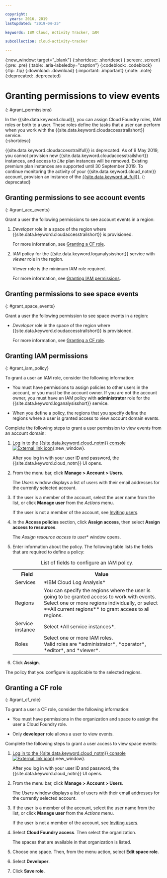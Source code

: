 ```yaml
---

copyright:
  years: 2016, 2019
lastupdated: "2019-04-25"

keywords: IBM Cloud, Activity Tracker, IAM

subcollection: cloud-activity-tracker

---
```


{:new_window: target="_blank"}
{:shortdesc: .shortdesc}
{:screen: .screen}
{:pre: .pre}
{:table: .aria-labeledby="caption"}
{:codeblock: .codeblock}
{:tip: .tip}
{:download: .download}
{:important: .important}
{:note: .note}
{:deprecated: .deprecated}

# Granting permissions to view events
{: #grant_permissions}

In the {{site.data.keyword.cloud}}, you can assign Cloud Foundry roles, IAM roles or both to a user. These roles define the tasks that a user can perform when you work with the {{site.data.keyword.cloudaccesstrailshort}} service.  
{:shortdesc}

{{site.data.keyword.cloudaccesstrailfull}} is deprecated. As of 9 May 2019, you cannot provision new {{site.data.keyword.cloudaccesstrailshort}} instances, and access to *Lite* plan instances will be removed. Existing premium plan instances are supported until 30 September 2019. To continue monitoring the activity of your {{site.data.keyword.cloud_notm}} account, provision an instance of the [{{site.data.keyword.at_full}}](/docs/services/Activity-Tracker-with-LogDNA?topic=logdnaat-getting-started#getting-started).
{: deprecated}

## Granting permissions to see account events
{: #grant_acc_events}

Grant a user the following permissions to see account events in a region:

1. *Developer* role in a space of the region where {{site.data.keyword.cloudaccesstrailshort}} is provisioned. 

    For more information, see [Granting a CF role](/docs/services/cloud-activity-tracker/how-to?topic=cloud-activity-tracker-grant_permissions#grant_cf_role).

2. IAM policy for the {{site.data.keyword.loganalysisshort}} service with *viewer* role in the region. 

    Viewer role is the minimum IAM role required. 
	
	For more information, see [Granting IAM permissions](/docs/services/cloud-activity-tracker/how-to?topic=cloud-activity-tracker-grant_permissions#grant_iam_policy).


## Granting permissions to see space events
{: #grant_space_events}

Grant a user the following permission to see space events in a region:

* *Developer* role in the space of the region where {{site.data.keyword.cloudaccesstrailshort}} is provisioned. 

    For more information, see [Granting a CF role](/docs/services/cloud-activity-tracker/how-to?topic=cloud-activity-tracker-grant_permissions#grant_cf_role).


## Granting IAM permissions
{: #grant_iam_policy}

To grant a user an IAM role, consider the following information:

* You must have permissions to assign policies to other users in the account, or you must be the account owner. If you are not the account owner, you must have an IAM policy with **administrator** role for the {{site.data.keyword.loganalysisshort}} service.

* When you define a policy, the regions that you specify define the regions where a user is granted access to view account domain events.

Complete the following steps to grant a user permission to view events from an account domain:

1. [Log in to the {{site.data.keyword.cloud_notm}} console ![External link icon](../../../icons/launch-glyph.svg "External link icon")](https://cloud.ibm.com/login){:new_window}.
	
	After you log in with your user ID and password, the {{site.data.keyword.cloud_notm}} UI opens.

2. From the menu bar, click **Manage > Account > Users**. 

    The *Users* window displays a list of users with their email addresses for the currently selected account.
	
3. If the user is a member of the account, select the user name from the list, or click **Manage user** from the *Actions* menu.

    If the user is not a member of the account, see [Inviting users](/docs/iam?topic=iam-iamuserinv#iamuserinv).

4. In the **Access policies** section, click **Assign access**, then select **Assign access to resources**.

    The *Assign resource access to user** window opens.

5. Enter information about the policy. The following table lists the fields that are required to define a policy: 

    <table>
	  <caption>List of fields to configure an IAM policy.</caption>
	  <tr>
	    <th>Field</th>
		<th>Value</th>
	  </tr>
	  <tr>
	    <td>Services</td>
		<td>*IBM Cloud Log Analysis*</td>
	  </tr>	  
	  <tr>
	    <td>Regions</td>
		<td>You can specify the regions where the user is going to be granted access to work with events. Select one or more regions individually, or select **All current regions** to grant access to all regions.</td>
	  </tr>
	  <tr>
	    <td>Service instance</td>
		<td>Select *All service instances*.</td>
	  </tr>
	  <tr>
	    <td>Roles</td>
		<td>Select one or more IAM roles. <br>Valid roles are *administrator*, *operator*, *editor*, and *viewer*.</td>
	  </tr>
     </table>
	
6. Click **Assign**.
	
The policy that you configure is applicable to the selected regions. 


## Granting a CF role
{: #grant_cf_role}

To grant a user a CF role, consider the following information:

* You must have permissions in the organization and space to assign the user a Cloud Foundry role. 

* Only **developer** role allows a user to view events.

Complete the following steps to grant a user access to view space events:

1. [Log in to the {{site.data.keyword.cloud_notm}} console ![External link icon](../../../icons/launch-glyph.svg "External link icon")](https://cloud.ibm.com/login){:new_window}.
	
	After you log in with your user ID and password, the {{site.data.keyword.cloud_notm}} UI opens.

2. From the menu bar, click **Manage > Account > Users**. 

    The *Users* window displays a list of users with their email addresses for the currently selected account.
	
3. If the user is a member of the account, select the user name from the list, or click **Manage user** from the *Actions* menu.

    If the user is not a member of the account, see [Inviting users](/docs/iam?topic=iam-iamuserinv#iamuserinv).

4. Select **Cloud Foundry access**. Then select the organization.

    The spaces that are available in that organization is listed.

5. Choose one space. Then, from the menu action, select **Edit space role**.

6. Select **Developer**.
	
7. Click **Save role**.




